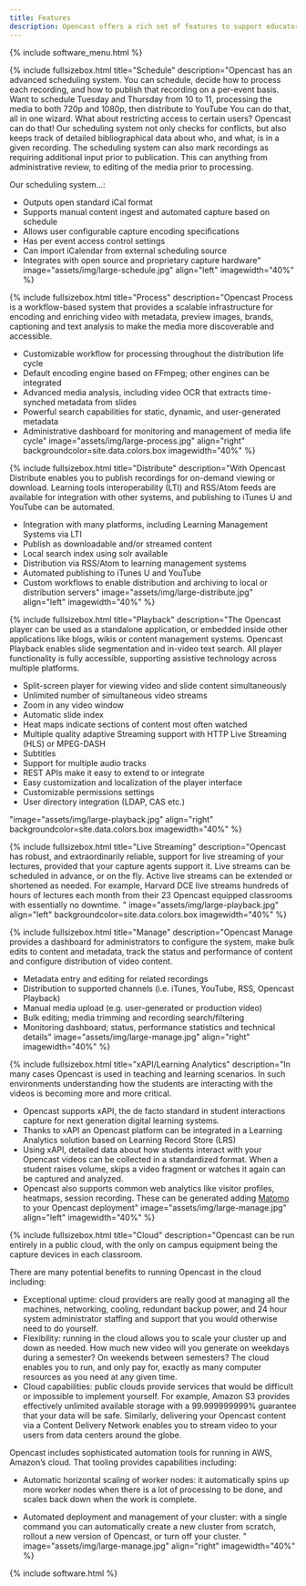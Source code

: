```yaml
---
title: Features
description: Opencast offers a rich set of features to support educators, learners, video-operators and administrators.
---
```

{% include software_menu.html %}

{% include fullsizebox.html
title="Schedule"
description="Opencast has an advanced scheduling system.  You can schedule, decide how to process each recording, and how to publish that recording on a per-event basis.  Want to schedule Tuesday and Thursday from 10 to 11, processing the media to both 720p and 1080p, then distribute to YouTube  You can do that, all in one wizard.  What about restricting access to certain users?  Opencast can do that!  Our scheduling system not only checks for conflicts, but also keeps track of detailed bibliographical data about who, and what, is in a given recording.  The scheduling system can also mark recordings as requiring additional input prior to publication.  This can anything from administrative review, to editing of the media prior to processing.

Our scheduling system...:

- Outputs open standard iCal format
- Supports manual content ingest and automated capture based on schedule
- Allows user configurable capture encoding specifications
- Has per event access control settings
- Can import iCalendar from external scheduling source
- Integrates with open source and proprietary capture hardware"
image="assets/img/large-schedule.jpg"
align="left"
imagewidth="40%"
%}

{% include fullsizebox.html
title="Process"
description="Opencast Process is a workflow-based system that provides a scalable infrastructure for encoding and enriching video with metadata, preview images, brands, captioning and text analysis to make the media more discoverable and accessible.

- Customizable workflow for processing throughout the distribution life cycle
- Default encoding engine based on FFmpeg; other engines can be integrated
- Advanced media analysis, including video OCR that extracts time-synched metadata from slides
- Powerful search capabilities for static, dynamic, and user-generated metadata
- Administrative dashboard for monitoring and management of media life cycle"
image="assets/img/large-process.jpg"
align="right"
backgroundcolor=site.data.colors.box
imagewidth="40%"
%}

{% include fullsizebox.html
title="Distribute"
description="With Opencast Distribute enables you to publish recordings for on-demand viewing or download. Learning tools interoperability (LTI) and RSS/Atom feeds are available for integration with other systems, and publishing to iTunes U and YouTube can be automated.

- Integration with many platforms, including Learning Management Systems via LTI
- Publish as downloadable and/or streamed content
- Local search index using solr available
- Distribution via RSS/Atom to learning management systems
- Automated publishing to iTunes U and YouTube
- Custom workflows to enable distribution and archiving to local or distribution servers"
image="assets/img/large-distribute.jpg"
align="left"
imagewidth="40%"
%}

{% include fullsizebox.html
title="Playback"
description="The Opencast player can be used as a standalone application, or embedded inside other applications like blogs, wikis or content management systems. Opencast Playback enables slide segmentation and in-video text search. All player functionality is fully accessible, supporting assistive technology across multiple platforms.

- Split-screen player for viewing video and slide content simultaneously
- Unlimited number of simultaneous video streams
- Zoom in any video window
- Automatic slide index
- Heat maps indicate sections of content most often watched
- Multiple quality adaptive Streaming support with HTTP Live Streaming (HLS) or MPEG-DASH
- Subtitles
- Support for multiple audio tracks
- REST APIs make it easy to extend to or integrate 
- Easy customization and localization of the player interface
- Customizable permissions settings
- User directory integration (LDAP, CAS etc.)

"image="assets/img/large-playback.jpg"
align="right"
backgroundcolor=site.data.colors.box
imagewidth="40%"
%}

{% include fullsizebox.html
title="Live Streaming"
description="Opencast has robust, and extraordinarily reliable, support for live streaming of your lectures, provided that your capture agents support it.  Live streams can be scheduled in advance, or on the fly.  Active live streams can be extended or shortened as needed.  For example, Harvard DCE live streams hundreds of hours of lectures each month from their 23 Opencast equipped classrooms with essentially no downtime. "
image="assets/img/large-playback.jpg"
align="left"
backgroundcolor=site.data.colors.box
imagewidth="40%"
%}

{% include fullsizebox.html
title="Manage"
description="Opencast Manage provides a dashboard for administrators to configure the system, make bulk edits to content and metadata, track the status and performance of content and configure distribution of video content.

- Metadata entry and editing for related recordings
- Distribution to supported channels (i.e. iTunes, YouTube, RSS, Opencast Playback)
- Manual media upload (e.g. user-generated or production video)
- Bulk editing; media trimming and recording search/filtering
- Monitoring dashboard; status, performance statistics and technical details"
image="assets/img/large-manage.jpg"
align="right"
imagewidth="40%"
%}

{% include fullsizebox.html
title="xAPI/Learning Analytics"
description="In many cases Opencast is used in teaching and learning scenarios. In such environments understanding how the students are interacting with the videos is becoming more and more critical.

- Opencast supports xAPI, the de facto standard in student interactions capture for next generation digital learning systems.
- Thanks to xAPI an Opencast platform can be integrated in a Learning Analytics solution based on Learning Record Store (LRS)
- Using xAPI, detailed data about how students interact with your Opencast videos can be collected in a standardized format. When a student raises volume, skips a video fragment or watches it again can be captured and analyzed.
- Opencast also supports common web analytics like visitor profiles, heatmaps, session recording.  These can be generated adding [Matomo](https://matomo.org/) to your Opencast deployment"
image="assets/img/large-manage.jpg"
align="left"
imagewidth="40%"
%}

{% include fullsizebox.html
title="Cloud"
description="Opencast can be run entirely in a public cloud, with the only on campus equipment being the capture devices in each classroom.

There are many potential benefits to running Opencast in the cloud including:

- Exceptional uptime:  cloud providers are really good at managing all the machines, networking, cooling, redundant backup power, and 24 hour system administrator staffing and support that you would otherwise need to do yourself.
- Flexibility: running in the cloud allows you to scale your cluster up and down as needed.  How much new video will you generate on weekdays during a semester?  On weekends between semesters?  The cloud enables you to run, and only pay for, exactly as many computer resources as you need at any given time.
- Cloud capabilities: public clouds provide services that would be difficult or impossible to implement yourself.  For example, Amazon S3 provides effectively unlimited available storage with a 99.999999999% guarantee that your data will be safe.  Similarly, delivering your Opencast content via a Content Delivery Network enables you to stream video to your users from data centers around the globe.

Opencast includes sophisticated automation tools for running in AWS, Amazon’s cloud.  That tooling provides capabilities including:

- Automatic horizontal scaling of worker nodes: it automatically spins up more worker nodes when there is a lot of processing to be done, and scales back down when the work is complete.

- Automated deployment and management of your cluster: with a single command you can automatically create a new cluster from scratch, rollout a new version of Opencast, or turn off your cluster. "
image="assets/img/large-manage.jpg"
align="right"
imagewidth="40%"
%}

{% include software.html %}
